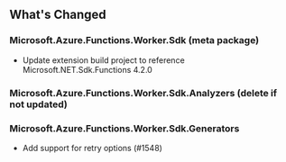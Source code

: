## What's Changed

<!-- Please add your release notes in the following format:
- My change description (#PR/#issue)
-->

### Microsoft.Azure.Functions.Worker.Sdk <version> (meta package)

- Update extension build project to reference Microsoft.NET.Sdk.Functions 4.2.0

### Microsoft.Azure.Functions.Worker.Sdk.Analyzers <version> (delete if not updated)

### Microsoft.Azure.Functions.Worker.Sdk.Generators <version>

- Add support for retry options (#1548)